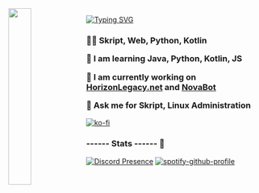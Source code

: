 <img align='left' src='https://cdn.discordapp.com/attachments/959477385626026024/975700403792515122/profile-first-issue-dark.png' width='30%'/> 

[![Typing SVG](https://readme-typing-svg.demolab.com?font=Fredoka&pause=1000&color=0055F7&center=true&vCenter=true&random=true&width=435&lines=%F0%9F%96%8C%EF%B8%8F+Hi%2C+I'm+a+UI%2FUX+Designer;%F0%9F%A7%91%E2%80%8D%F0%9F%92%BB+Hi%2C+I'm+a+Fullstack+Web+Developer;%E2%9B%8F%EF%B8%8F+Hi%2C+I'm+a+Minecraft+Skript+Developer;%F0%9F%A4%96+Hi%2C+I'm+a+Discord+Bot+Developer;%E2%9D%A4%EF%B8%8F+Skript%2C+Web%2C+Python)](https://git.io/typing-svg)

<h3 align="left">

  👨‍💻 **Skript, Web, Python, Kotlin**

  🌱 I am learning **Java, Python, Kotlin, JS**
  
  🔭 I am currently working on **[HorizonLegacy.net](https://dsc.gg/HorizonLegacy)** and **[NovaBot](https://github.com/NovaBotTeam)**
    
  💬 Ask me for **Skript, Linux Administration**
  
</h3>

[![ko-fi](https://ko-fi.com/img/githubbutton_sm.svg)](https://ko-fi.com/Z8Z4R47FM)

### ------ Stats ------ 🚀

[![Discord Presence](https://lanyard.cnrad.dev/api/918149623133143061?&idleMessage=Probably%20doing%20something%20else...&borderRadius=30px)](https://discord.com/users/918149623133143061) [![spotify-github-profile](https://spotify-github-profile.vercel.app/api/view?uid=f0i50m4jcbevvww0rj8uzcg6q&cover_image=true&theme=novatorem&show_offline=true&background_color=000000&interchange=true&bar_color=0ba800&bar_color_cover=true)](https://spotify-github-profile.vercel.app/api/view?uid=f0i50m4jcbevvww0rj8uzcg6q&redirect=true)
